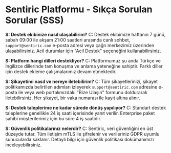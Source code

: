 # Sentiric Platformu - Sıkça Sorulan Sorular (SSS)

**S: Destek ekibinize nasıl ulaşabilirim?**
C: Destek ekibimize haftanın 7 günü, sabah 09:00 ile akşam 21:00 saatleri arasında canlı sohbet, `support@sentiric.com` e-posta adresi veya çağrı merkezimiz üzerinden ulaşabilirsiniz. Acil durumlar için "Acil Destek" seçeneğini kullanabilirsiniz.

**S: Platform hangi dilleri destekliyor?**
C: Platformumuz şu anda Türkçe ve İngilizce dillerinde tam konuşma ve anlama yeteneğine sahiptir. Farklı diller için destek ekleme çalışmalarımız devam etmektedir.

**S: Şikayetimi nasıl ve nereye iletebilirim?**
C: Tüm şikayetlerinizi, şikayet politikamızda belirtilen adımları izleyerek `support@sentiric.com` adresine e-posta ile veya web portalımızdaki "Bize Ulaşın" formunu doldurarak iletebilirsiniz. Her şikayet, bir vaka numarası ile kayıt altına alınır.

**S: Destek taleplerime ne kadar sürede dönüş yapılıyor?**
C: Standart destek taleplerine genellikle 24 iş saati içerisinde yanıt verilir. Enterprise paket sahibi müşterilerimiz için bu süre 4 iş saatidir.

**S: Güvenlik politikalarınız nelerdir?**
C: Sentiric, veri güvenliğini en üst düzeyde tutar. Tüm iletişim mTLS ile şifrelenir ve verileriniz GDPR uyumlu sunucularda saklanır. Detaylı bilgi için güvenlik politikası dokümanımızı inceleyebilirsiniz.